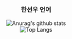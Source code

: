 <h3 align="center">한선우 언어</h3>

<div align="center">
  
  ![Anurag's github stats](https://github-readme-stats.vercel.app/api?username=SUNWOOW00&show_icons=true&theme=tokyonight)
  <br>![Top Langs](https://github-readme-stats.vercel.app/api/top-langs/?username=SUNWOOW00&layout=compact&theme=tokyonight) 
  
  
</div>



